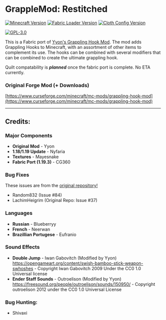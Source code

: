 # GrappleMod: Restitched

[![Minecraft Version](https://img.shields.io/badge/Minecraft-v1.19.3-blue?style=flat-square)](https://www.minecraft.net/en-us)
[![Fabric Loader Version](https://img.shields.io/badge/Fabric_Loader-v0.14.13-AA8554?style=flat-square)](https://fabricmc.net/use/installer/)
[![Cloth Config Version](https://img.shields.io/badge/Cloth_Config-v8.0.75-mint?style=flat-square)](https://www.curseforge.com/minecraft/mc-mods/cloth-config)

[![GPL-3.0](https://img.shields.io/badge/License-GNU_GPL_3.0-mint?style=flat-square)](https://www.gnu.org/licenses/gpl-3.0.en.html)


This is a Fabric port of [Yyon's Grappling Hook Mod](https://github.com/yyon/grapplemod). The mod adds Grappling Hooks 
to Minecraft, with an assortment of other items to complement its use. The hooks can be combined with several modifiers 
that can be combined to create the ultimate grappling hook.

Quilt compatability is ***planned*** once the fabric port is complete. No ETA currently.

### Original Forge Mod (+ Downloads)

[https://www.curseforge.com/minecraft/mc-mods/grappling-hook-mod](https://www.curseforge.com/minecraft/mc-mods/grappling-hook-mod)


---

## Credits:

### Major Components

- **Original Mod** - Yyon
- **1.18/1.19 Update** - Nyfaria
- **Textures** - Mayesnake
- **Fabric Port (1.19.3)** - CG360 


### Bug Fixes

These issues are from the [original repository!](https://github.com/yyon/grapplemod)
- Random832 (Issue #84)
- LachimHeigrim (Original Repo: Issue #37)


### Languages

- **Russian** - Blueberryy
- **French** - Neerwan
- **Brazillian Portugese** -  Eufranio


### Sound Effects

- **Double Jump** - Iwan Gabovitch (Modified by Yyon) https://opengameart.org/content/swish-bamboo-stick-weapon-swhoshes - Copyright Iwan Gabovitch 2009 Under the CC0 1.0 Universal license
- **Ender Staff Sounds** - Outroelison (Modified by Yyon) https://freesound.org/people/outroelison/sounds/150950/ - Copyright outroelison 2012 under the CC0 1.0 Universal License

### Bug Hunting:

- Shivaxi
